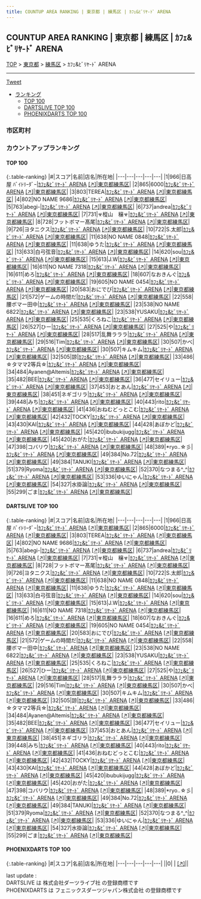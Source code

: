 ```yaml
---
title: COUNTUP AREA RANKING | 東京都 | 練馬区 | ｶﾌｪ&ﾋﾞﾘﾔ-ﾄﾞ ARENA
---
```

## COUNTUP AREA RANKING | 東京都 | 練馬区 | ｶﾌｪ&ﾋﾞﾘﾔ-ﾄﾞ ARENA

[TOP](/darts/rank/) > [東京都](/darts/rank/東京都/) > [練馬区](/darts/rank/東京都/練馬区/) > ｶﾌｪ&ﾋﾞﾘﾔ-ﾄﾞ ARENA

___

<a href="https://twitter.com/share?ref_src=twsrc%5Etfw" data-text="COUNTUP AREA RANKING | 東京都練馬区ｶﾌｪ&ﾋﾞﾘﾔ-ﾄﾞ ARENA" class="twitter-share-button" data-hashtags="DARTSLIVE,PHOENIXDARTS,darts,ダーツ" data-show-count="false">Tweet</a>

* [ランキング](#カウントアップランキング)
    * [TOP 100](#top-100)
    * [DARTSLIVE TOP 100](#dartslive-top-100)
    * [PHOENIXDARTS TOP 100](#phoenixdarts-top-100)

### 市区町村

<ul>

</ul>

### カウントアップランキング

#### TOP 100



{:.table-ranking}
|#|スコア|名前|店名|所在地|
|---|---|---|---|---|
|1|966|<span class="rank-name-dl">日高屋 ﾊﾞｲﾄﾘｰﾀﾞｰ</span>|<a href="/darts/rank/shops/3b20cbaf81a98a390d9b047a20a7ba1e.html">ｶﾌｪ&ﾋﾞﾘﾔ-ﾄﾞ ARENA</a> <a href="https://search.dartslive.com/jp/shop/3b20cbaf81a98a390d9b047a20a7ba1e">[↗]</a>|<a href="/darts/rank/東京都/練馬区">東京都練馬区</a>|
|2|865|<span class="rank-name-dl">6000</span>|<a href="/darts/rank/shops/3b20cbaf81a98a390d9b047a20a7ba1e.html">ｶﾌｪ&ﾋﾞﾘﾔ-ﾄﾞ ARENA</a> <a href="https://search.dartslive.com/jp/shop/3b20cbaf81a98a390d9b047a20a7ba1e">[↗]</a>|<a href="/darts/rank/東京都/練馬区">東京都練馬区</a>|
|3|803|<span class="rank-name-dl">TEREA</span>|<a href="/darts/rank/shops/3b20cbaf81a98a390d9b047a20a7ba1e.html">ｶﾌｪ&ﾋﾞﾘﾔ-ﾄﾞ ARENA</a> <a href="https://search.dartslive.com/jp/shop/3b20cbaf81a98a390d9b047a20a7ba1e">[↗]</a>|<a href="/darts/rank/東京都/練馬区">東京都練馬区</a>|
|4|802|<span class="rank-name-dl">NO NAME 9686</span>|<a href="/darts/rank/shops/3b20cbaf81a98a390d9b047a20a7ba1e.html">ｶﾌｪ&ﾋﾞﾘﾔ-ﾄﾞ ARENA</a> <a href="https://search.dartslive.com/jp/shop/3b20cbaf81a98a390d9b047a20a7ba1e">[↗]</a>|<a href="/darts/rank/東京都/練馬区">東京都練馬区</a>|
|5|763|<span class="rank-name-dl">abegi-</span>|<a href="/darts/rank/shops/3b20cbaf81a98a390d9b047a20a7ba1e.html">ｶﾌｪ&ﾋﾞﾘﾔ-ﾄﾞ ARENA</a> <a href="https://search.dartslive.com/jp/shop/3b20cbaf81a98a390d9b047a20a7ba1e">[↗]</a>|<a href="/darts/rank/東京都/練馬区">東京都練馬区</a>|
|6|737|<span class="rank-name-dl">andrea</span>|<a href="/darts/rank/shops/3b20cbaf81a98a390d9b047a20a7ba1e.html">ｶﾌｪ&ﾋﾞﾘﾔ-ﾄﾞ ARENA</a> <a href="https://search.dartslive.com/jp/shop/3b20cbaf81a98a390d9b047a20a7ba1e">[↗]</a>|<a href="/darts/rank/東京都/練馬区">東京都練馬区</a>|
|7|731|<span class="rank-name-dl">☣樅山　穣☣</span>|<a href="/darts/rank/shops/3b20cbaf81a98a390d9b047a20a7ba1e.html">ｶﾌｪ&ﾋﾞﾘﾔ-ﾄﾞ ARENA</a> <a href="https://search.dartslive.com/jp/shop/3b20cbaf81a98a390d9b047a20a7ba1e">[↗]</a>|<a href="/darts/rank/東京都/練馬区">東京都練馬区</a>|
|8|728|<span class="rank-name-dl">フットボマー髙尾</span>|<a href="/darts/rank/shops/3b20cbaf81a98a390d9b047a20a7ba1e.html">ｶﾌｪ&ﾋﾞﾘﾔ-ﾄﾞ ARENA</a> <a href="https://search.dartslive.com/jp/shop/3b20cbaf81a98a390d9b047a20a7ba1e">[↗]</a>|<a href="/darts/rank/東京都/練馬区">東京都練馬区</a>|
|9|726|<span class="rank-name-dl">ヨタニクス</span>|<a href="/darts/rank/shops/3b20cbaf81a98a390d9b047a20a7ba1e.html">ｶﾌｪ&ﾋﾞﾘﾔ-ﾄﾞ ARENA</a> <a href="https://search.dartslive.com/jp/shop/3b20cbaf81a98a390d9b047a20a7ba1e">[↗]</a>|<a href="/darts/rank/東京都/練馬区">東京都練馬区</a>|
|10|722|<span class="rank-name-dl">S.太郎</span>|<a href="/darts/rank/shops/3b20cbaf81a98a390d9b047a20a7ba1e.html">ｶﾌｪ&ﾋﾞﾘﾔ-ﾄﾞ ARENA</a> <a href="https://search.dartslive.com/jp/shop/3b20cbaf81a98a390d9b047a20a7ba1e">[↗]</a>|<a href="/darts/rank/東京都/練馬区">東京都練馬区</a>|
|11|638|<span class="rank-name-dl">NO NAME 0848</span>|<a href="/darts/rank/shops/3b20cbaf81a98a390d9b047a20a7ba1e.html">ｶﾌｪ&ﾋﾞﾘﾔ-ﾄﾞ ARENA</a> <a href="https://search.dartslive.com/jp/shop/3b20cbaf81a98a390d9b047a20a7ba1e">[↗]</a>|<a href="/darts/rank/東京都/練馬区">東京都練馬区</a>|
|11|638|<span class="rank-name-dl">ゆうた</span>|<a href="/darts/rank/shops/3b20cbaf81a98a390d9b047a20a7ba1e.html">ｶﾌｪ&ﾋﾞﾘﾔ-ﾄﾞ ARENA</a> <a href="https://search.dartslive.com/jp/shop/3b20cbaf81a98a390d9b047a20a7ba1e">[↗]</a>|<a href="/darts/rank/東京都/練馬区">東京都練馬区</a>|
|13|633|<span class="rank-name-dl">白弓弦音</span>|<a href="/darts/rank/shops/3b20cbaf81a98a390d9b047a20a7ba1e.html">ｶﾌｪ&ﾋﾞﾘﾔ-ﾄﾞ ARENA</a> <a href="https://search.dartslive.com/jp/shop/3b20cbaf81a98a390d9b047a20a7ba1e">[↗]</a>|<a href="/darts/rank/東京都/練馬区">東京都練馬区</a>|
|14|620|<span class="rank-name-dl">sou</span>|<a href="/darts/rank/shops/3b20cbaf81a98a390d9b047a20a7ba1e.html">ｶﾌｪ&ﾋﾞﾘﾔ-ﾄﾞ ARENA</a> <a href="https://search.dartslive.com/jp/shop/3b20cbaf81a98a390d9b047a20a7ba1e">[↗]</a>|<a href="/darts/rank/東京都/練馬区">東京都練馬区</a>|
|15|613|<span class="rank-name-dl">J.W</span>|<a href="/darts/rank/shops/3b20cbaf81a98a390d9b047a20a7ba1e.html">ｶﾌｪ&ﾋﾞﾘﾔ-ﾄﾞ ARENA</a> <a href="https://search.dartslive.com/jp/shop/3b20cbaf81a98a390d9b047a20a7ba1e">[↗]</a>|<a href="/darts/rank/東京都/練馬区">東京都練馬区</a>|
|16|611|<span class="rank-name-dl">NO NAME 7318</span>|<a href="/darts/rank/shops/3b20cbaf81a98a390d9b047a20a7ba1e.html">ｶﾌｪ&ﾋﾞﾘﾔ-ﾄﾞ ARENA</a> <a href="https://search.dartslive.com/jp/shop/3b20cbaf81a98a390d9b047a20a7ba1e">[↗]</a>|<a href="/darts/rank/東京都/練馬区">東京都練馬区</a>|
|16|611|<span class="rank-name-dl">めろ</span>|<a href="/darts/rank/shops/3b20cbaf81a98a390d9b047a20a7ba1e.html">ｶﾌｪ&ﾋﾞﾘﾔ-ﾄﾞ ARENA</a> <a href="https://search.dartslive.com/jp/shop/3b20cbaf81a98a390d9b047a20a7ba1e">[↗]</a>|<a href="/darts/rank/東京都/練馬区">東京都練馬区</a>|
|18|607|<span class="rank-name-dl">なおきんぐ</span>|<a href="/darts/rank/shops/3b20cbaf81a98a390d9b047a20a7ba1e.html">ｶﾌｪ&ﾋﾞﾘﾔ-ﾄﾞ ARENA</a> <a href="https://search.dartslive.com/jp/shop/3b20cbaf81a98a390d9b047a20a7ba1e">[↗]</a>|<a href="/darts/rank/東京都/練馬区">東京都練馬区</a>|
|19|605|<span class="rank-name-dl">NO NAME 0454</span>|<a href="/darts/rank/shops/3b20cbaf81a98a390d9b047a20a7ba1e.html">ｶﾌｪ&ﾋﾞﾘﾔ-ﾄﾞ ARENA</a> <a href="https://search.dartslive.com/jp/shop/3b20cbaf81a98a390d9b047a20a7ba1e">[↗]</a>|<a href="/darts/rank/東京都/練馬区">東京都練馬区</a>|
|20|583|<span class="rank-name-dl">おにでび</span>|<a href="/darts/rank/shops/3b20cbaf81a98a390d9b047a20a7ba1e.html">ｶﾌｪ&ﾋﾞﾘﾔ-ﾄﾞ ARENA</a> <a href="https://search.dartslive.com/jp/shop/3b20cbaf81a98a390d9b047a20a7ba1e">[↗]</a>|<a href="/darts/rank/東京都/練馬区">東京都練馬区</a>|
|21|572|<span class="rank-name-dl">ゲームの時間だ</span>|<a href="/darts/rank/shops/3b20cbaf81a98a390d9b047a20a7ba1e.html">ｶﾌｪ&ﾋﾞﾘﾔ-ﾄﾞ ARENA</a> <a href="https://search.dartslive.com/jp/shop/3b20cbaf81a98a390d9b047a20a7ba1e">[↗]</a>|<a href="/darts/rank/東京都/練馬区">東京都練馬区</a>|
|22|558|<span class="rank-name-dl">腰ボマー田中</span>|<a href="/darts/rank/shops/3b20cbaf81a98a390d9b047a20a7ba1e.html">ｶﾌｪ&ﾋﾞﾘﾔ-ﾄﾞ ARENA</a> <a href="https://search.dartslive.com/jp/shop/3b20cbaf81a98a390d9b047a20a7ba1e">[↗]</a>|<a href="/darts/rank/東京都/練馬区">東京都練馬区</a>|
|23|538|<span class="rank-name-dl">NO NAME 6822</span>|<a href="/darts/rank/shops/3b20cbaf81a98a390d9b047a20a7ba1e.html">ｶﾌｪ&ﾋﾞﾘﾔ-ﾄﾞ ARENA</a> <a href="https://search.dartslive.com/jp/shop/3b20cbaf81a98a390d9b047a20a7ba1e">[↗]</a>|<a href="/darts/rank/東京都/練馬区">東京都練馬区</a>|
|23|538|<span class="rank-name-dl">YUSAKU</span>|<a href="/darts/rank/shops/3b20cbaf81a98a390d9b047a20a7ba1e.html">ｶﾌｪ&ﾋﾞﾘﾔ-ﾄﾞ ARENA</a> <a href="https://search.dartslive.com/jp/shop/3b20cbaf81a98a390d9b047a20a7ba1e">[↗]</a>|<a href="/darts/rank/東京都/練馬区">東京都練馬区</a>|
|25|535|<span class="rank-name-dl">くろねこ</span>|<a href="/darts/rank/shops/3b20cbaf81a98a390d9b047a20a7ba1e.html">ｶﾌｪ&ﾋﾞﾘﾔ-ﾄﾞ ARENA</a> <a href="https://search.dartslive.com/jp/shop/3b20cbaf81a98a390d9b047a20a7ba1e">[↗]</a>|<a href="/darts/rank/東京都/練馬区">東京都練馬区</a>|
|26|527|<span class="rank-name-dl">ひー</span>|<a href="/darts/rank/shops/3b20cbaf81a98a390d9b047a20a7ba1e.html">ｶﾌｪ&ﾋﾞﾘﾔ-ﾄﾞ ARENA</a> <a href="https://search.dartslive.com/jp/shop/3b20cbaf81a98a390d9b047a20a7ba1e">[↗]</a>|<a href="/darts/rank/東京都/練馬区">東京都練馬区</a>|
|27|525|<span class="rank-name-dl">や</span>|<a href="/darts/rank/shops/3b20cbaf81a98a390d9b047a20a7ba1e.html">ｶﾌｪ&ﾋﾞﾘﾔ-ﾄﾞ ARENA</a> <a href="https://search.dartslive.com/jp/shop/3b20cbaf81a98a390d9b047a20a7ba1e">[↗]</a>|<a href="/darts/rank/東京都/練馬区">東京都練馬区</a>|
|28|517|<span class="rank-name-dl">乱舞ラララ</span>|<a href="/darts/rank/shops/3b20cbaf81a98a390d9b047a20a7ba1e.html">ｶﾌｪ&ﾋﾞﾘﾔ-ﾄﾞ ARENA</a> <a href="https://search.dartslive.com/jp/shop/3b20cbaf81a98a390d9b047a20a7ba1e">[↗]</a>|<a href="/darts/rank/東京都/練馬区">東京都練馬区</a>|
|29|516|<span class="rank-name-dl">Tim</span>|<a href="/darts/rank/shops/3b20cbaf81a98a390d9b047a20a7ba1e.html">ｶﾌｪ&ﾋﾞﾘﾔ-ﾄﾞ ARENA</a> <a href="https://search.dartslive.com/jp/shop/3b20cbaf81a98a390d9b047a20a7ba1e">[↗]</a>|<a href="/darts/rank/東京都/練馬区">東京都練馬区</a>|
|30|507|<span class="rank-name-dl">かべ</span>|<a href="/darts/rank/shops/3b20cbaf81a98a390d9b047a20a7ba1e.html">ｶﾌｪ&ﾋﾞﾘﾔ-ﾄﾞ ARENA</a> <a href="https://search.dartslive.com/jp/shop/3b20cbaf81a98a390d9b047a20a7ba1e">[↗]</a>|<a href="/darts/rank/東京都/練馬区">東京都練馬区</a>|
|30|507|<span class="rank-name-dl">キムキム</span>|<a href="/darts/rank/shops/3b20cbaf81a98a390d9b047a20a7ba1e.html">ｶﾌｪ&ﾋﾞﾘﾔ-ﾄﾞ ARENA</a> <a href="https://search.dartslive.com/jp/shop/3b20cbaf81a98a390d9b047a20a7ba1e">[↗]</a>|<a href="/darts/rank/東京都/練馬区">東京都練馬区</a>|
|32|505|<span class="rank-name-dl">諒</span>|<a href="/darts/rank/shops/3b20cbaf81a98a390d9b047a20a7ba1e.html">ｶﾌｪ&ﾋﾞﾘﾔ-ﾄﾞ ARENA</a> <a href="https://search.dartslive.com/jp/shop/3b20cbaf81a98a390d9b047a20a7ba1e">[↗]</a>|<a href="/darts/rank/東京都/練馬区">東京都練馬区</a>|
|33|486|<span class="rank-name-dl">☆タママ2等兵☆</span>|<a href="/darts/rank/shops/3b20cbaf81a98a390d9b047a20a7ba1e.html">ｶﾌｪ&ﾋﾞﾘﾔ-ﾄﾞ ARENA</a> <a href="https://search.dartslive.com/jp/shop/3b20cbaf81a98a390d9b047a20a7ba1e">[↗]</a>|<a href="/darts/rank/東京都/練馬区">東京都練馬区</a>|
|34|484|<span class="rank-name-dl">Ayanen@Altemis</span>|<a href="/darts/rank/shops/3b20cbaf81a98a390d9b047a20a7ba1e.html">ｶﾌｪ&ﾋﾞﾘﾔ-ﾄﾞ ARENA</a> <a href="https://search.dartslive.com/jp/shop/3b20cbaf81a98a390d9b047a20a7ba1e">[↗]</a>|<a href="/darts/rank/東京都/練馬区">東京都練馬区</a>|
|35|482|<span class="rank-name-dl">BEE</span>|<a href="/darts/rank/shops/3b20cbaf81a98a390d9b047a20a7ba1e.html">ｶﾌｪ&ﾋﾞﾘﾔ-ﾄﾞ ARENA</a> <a href="https://search.dartslive.com/jp/shop/3b20cbaf81a98a390d9b047a20a7ba1e">[↗]</a>|<a href="/darts/rank/東京都/練馬区">東京都練馬区</a>|
|36|477|<span class="rank-name-dl">セイリュー</span>|<a href="/darts/rank/shops/3b20cbaf81a98a390d9b047a20a7ba1e.html">ｶﾌｪ&ﾋﾞﾘﾔ-ﾄﾞ ARENA</a> <a href="https://search.dartslive.com/jp/shop/3b20cbaf81a98a390d9b047a20a7ba1e">[↗]</a>|<a href="/darts/rank/東京都/練馬区">東京都練馬区</a>|
|37|453|<span class="rank-name-dl">おとあん</span>|<a href="/darts/rank/shops/3b20cbaf81a98a390d9b047a20a7ba1e.html">ｶﾌｪ&ﾋﾞﾘﾔ-ﾄﾞ ARENA</a> <a href="https://search.dartslive.com/jp/shop/3b20cbaf81a98a390d9b047a20a7ba1e">[↗]</a>|<a href="/darts/rank/東京都/練馬区">東京都練馬区</a>|
|38|451|<span class="rank-name-dl">ネギゴリラ</span>|<a href="/darts/rank/shops/3b20cbaf81a98a390d9b047a20a7ba1e.html">ｶﾌｪ&ﾋﾞﾘﾔ-ﾄﾞ ARENA</a> <a href="https://search.dartslive.com/jp/shop/3b20cbaf81a98a390d9b047a20a7ba1e">[↗]</a>|<a href="/darts/rank/東京都/練馬区">東京都練馬区</a>|
|39|448|<span class="rank-name-dl">みち</span>|<a href="/darts/rank/shops/3b20cbaf81a98a390d9b047a20a7ba1e.html">ｶﾌｪ&ﾋﾞﾘﾔ-ﾄﾞ ARENA</a> <a href="https://search.dartslive.com/jp/shop/3b20cbaf81a98a390d9b047a20a7ba1e">[↗]</a>|<a href="/darts/rank/東京都/練馬区">東京都練馬区</a>|
|40|443|<span class="rank-name-dl">rito</span>|<a href="/darts/rank/shops/3b20cbaf81a98a390d9b047a20a7ba1e.html">ｶﾌｪ&ﾋﾞﾘﾔ-ﾄﾞ ARENA</a> <a href="https://search.dartslive.com/jp/shop/3b20cbaf81a98a390d9b047a20a7ba1e">[↗]</a>|<a href="/darts/rank/東京都/練馬区">東京都練馬区</a>|
|41|436|<span class="rank-name-dl">おねむどっとこむ</span>|<a href="/darts/rank/shops/3b20cbaf81a98a390d9b047a20a7ba1e.html">ｶﾌｪ&ﾋﾞﾘﾔ-ﾄﾞ ARENA</a> <a href="https://search.dartslive.com/jp/shop/3b20cbaf81a98a390d9b047a20a7ba1e">[↗]</a>|<a href="/darts/rank/東京都/練馬区">東京都練馬区</a>|
|42|432|<span class="rank-name-dl">TOCKY</span>|<a href="/darts/rank/shops/3b20cbaf81a98a390d9b047a20a7ba1e.html">ｶﾌｪ&ﾋﾞﾘﾔ-ﾄﾞ ARENA</a> <a href="https://search.dartslive.com/jp/shop/3b20cbaf81a98a390d9b047a20a7ba1e">[↗]</a>|<a href="/darts/rank/東京都/練馬区">東京都練馬区</a>|
|43|430|<span class="rank-name-dl">KAI</span>|<a href="/darts/rank/shops/3b20cbaf81a98a390d9b047a20a7ba1e.html">ｶﾌｪ&ﾋﾞﾘﾔ-ﾄﾞ ARENA</a> <a href="https://search.dartslive.com/jp/shop/3b20cbaf81a98a390d9b047a20a7ba1e">[↗]</a>|<a href="/darts/rank/東京都/練馬区">東京都練馬区</a>|
|44|428|<span class="rank-name-dl">あぼかど</span>|<a href="/darts/rank/shops/3b20cbaf81a98a390d9b047a20a7ba1e.html">ｶﾌｪ&ﾋﾞﾘﾔ-ﾄﾞ ARENA</a> <a href="https://search.dartslive.com/jp/shop/3b20cbaf81a98a390d9b047a20a7ba1e">[↗]</a>|<a href="/darts/rank/東京都/練馬区">東京都練馬区</a>|
|45|420|<span class="rank-name-dl">ibubukijugg</span>|<a href="/darts/rank/shops/3b20cbaf81a98a390d9b047a20a7ba1e.html">ｶﾌｪ&ﾋﾞﾘﾔ-ﾄﾞ ARENA</a> <a href="https://search.dartslive.com/jp/shop/3b20cbaf81a98a390d9b047a20a7ba1e">[↗]</a>|<a href="/darts/rank/東京都/練馬区">東京都練馬区</a>|
|45|420|<span class="rank-name-dl">おがた</span>|<a href="/darts/rank/shops/3b20cbaf81a98a390d9b047a20a7ba1e.html">ｶﾌｪ&ﾋﾞﾘﾔ-ﾄﾞ ARENA</a> <a href="https://search.dartslive.com/jp/shop/3b20cbaf81a98a390d9b047a20a7ba1e">[↗]</a>|<a href="/darts/rank/東京都/練馬区">東京都練馬区</a>|
|47|398|<span class="rank-name-dl">コバリウ</span>|<a href="/darts/rank/shops/3b20cbaf81a98a390d9b047a20a7ba1e.html">ｶﾌｪ&ﾋﾞﾘﾔ-ﾄﾞ ARENA</a> <a href="https://search.dartslive.com/jp/shop/3b20cbaf81a98a390d9b047a20a7ba1e">[↗]</a>|<a href="/darts/rank/東京都/練馬区">東京都練馬区</a>|
|48|389|<span class="rank-name-dl">*ryo..☆彡</span>|<a href="/darts/rank/shops/3b20cbaf81a98a390d9b047a20a7ba1e.html">ｶﾌｪ&ﾋﾞﾘﾔ-ﾄﾞ ARENA</a> <a href="https://search.dartslive.com/jp/shop/3b20cbaf81a98a390d9b047a20a7ba1e">[↗]</a>|<a href="/darts/rank/東京都/練馬区">東京都練馬区</a>|
|49|384|<span class="rank-name-dl">No.72</span>|<a href="/darts/rank/shops/3b20cbaf81a98a390d9b047a20a7ba1e.html">ｶﾌｪ&ﾋﾞﾘﾔ-ﾄﾞ ARENA</a> <a href="https://search.dartslive.com/jp/shop/3b20cbaf81a98a390d9b047a20a7ba1e">[↗]</a>|<a href="/darts/rank/東京都/練馬区">東京都練馬区</a>|
|49|384|<span class="rank-name-dl">TANUKI</span>|<a href="/darts/rank/shops/3b20cbaf81a98a390d9b047a20a7ba1e.html">ｶﾌｪ&ﾋﾞﾘﾔ-ﾄﾞ ARENA</a> <a href="https://search.dartslive.com/jp/shop/3b20cbaf81a98a390d9b047a20a7ba1e">[↗]</a>|<a href="/darts/rank/東京都/練馬区">東京都練馬区</a>|
|51|379|<span class="rank-name-dl">Ryoma</span>|<a href="/darts/rank/shops/3b20cbaf81a98a390d9b047a20a7ba1e.html">ｶﾌｪ&ﾋﾞﾘﾔ-ﾄﾞ ARENA</a> <a href="https://search.dartslive.com/jp/shop/3b20cbaf81a98a390d9b047a20a7ba1e">[↗]</a>|<a href="/darts/rank/東京都/練馬区">東京都練馬区</a>|
|52|370|<span class="rank-name-dl">なつまる^_^</span>|<a href="/darts/rank/shops/3b20cbaf81a98a390d9b047a20a7ba1e.html">ｶﾌｪ&ﾋﾞﾘﾔ-ﾄﾞ ARENA</a> <a href="https://search.dartslive.com/jp/shop/3b20cbaf81a98a390d9b047a20a7ba1e">[↗]</a>|<a href="/darts/rank/東京都/練馬区">東京都練馬区</a>|
|53|336|<span class="rank-name-dl">ゆいにゃん</span>|<a href="/darts/rank/shops/3b20cbaf81a98a390d9b047a20a7ba1e.html">ｶﾌｪ&ﾋﾞﾘﾔ-ﾄﾞ ARENA</a> <a href="https://search.dartslive.com/jp/shop/3b20cbaf81a98a390d9b047a20a7ba1e">[↗]</a>|<a href="/darts/rank/東京都/練馬区">東京都練馬区</a>|
|54|327|<span class="rank-name-dl">水掛論</span>|<a href="/darts/rank/shops/3b20cbaf81a98a390d9b047a20a7ba1e.html">ｶﾌｪ&ﾋﾞﾘﾔ-ﾄﾞ ARENA</a> <a href="https://search.dartslive.com/jp/shop/3b20cbaf81a98a390d9b047a20a7ba1e">[↗]</a>|<a href="/darts/rank/東京都/練馬区">東京都練馬区</a>|
|55|299|<span class="rank-name-dl">ごま</span>|<a href="/darts/rank/shops/3b20cbaf81a98a390d9b047a20a7ba1e.html">ｶﾌｪ&ﾋﾞﾘﾔ-ﾄﾞ ARENA</a> <a href="https://search.dartslive.com/jp/shop/3b20cbaf81a98a390d9b047a20a7ba1e">[↗]</a>|<a href="/darts/rank/東京都/練馬区">東京都練馬区</a>|


#### DARTSLIVE TOP 100



{:.table-ranking}
|#|スコア|名前|店名|所在地|
|---|---|---|---|---|
|1|966|<span class="rank-name-dl">日高屋 ﾊﾞｲﾄﾘｰﾀﾞｰ</span>|<a href="/darts/rank/shops/3b20cbaf81a98a390d9b047a20a7ba1e.html">ｶﾌｪ&ﾋﾞﾘﾔ-ﾄﾞ ARENA</a> <a href="https://search.dartslive.com/jp/shop/3b20cbaf81a98a390d9b047a20a7ba1e">[↗]</a>|<a href="/darts/rank/東京都/練馬区">東京都練馬区</a>|
|2|865|<span class="rank-name-dl">6000</span>|<a href="/darts/rank/shops/3b20cbaf81a98a390d9b047a20a7ba1e.html">ｶﾌｪ&ﾋﾞﾘﾔ-ﾄﾞ ARENA</a> <a href="https://search.dartslive.com/jp/shop/3b20cbaf81a98a390d9b047a20a7ba1e">[↗]</a>|<a href="/darts/rank/東京都/練馬区">東京都練馬区</a>|
|3|803|<span class="rank-name-dl">TEREA</span>|<a href="/darts/rank/shops/3b20cbaf81a98a390d9b047a20a7ba1e.html">ｶﾌｪ&ﾋﾞﾘﾔ-ﾄﾞ ARENA</a> <a href="https://search.dartslive.com/jp/shop/3b20cbaf81a98a390d9b047a20a7ba1e">[↗]</a>|<a href="/darts/rank/東京都/練馬区">東京都練馬区</a>|
|4|802|<span class="rank-name-dl">NO NAME 9686</span>|<a href="/darts/rank/shops/3b20cbaf81a98a390d9b047a20a7ba1e.html">ｶﾌｪ&ﾋﾞﾘﾔ-ﾄﾞ ARENA</a> <a href="https://search.dartslive.com/jp/shop/3b20cbaf81a98a390d9b047a20a7ba1e">[↗]</a>|<a href="/darts/rank/東京都/練馬区">東京都練馬区</a>|
|5|763|<span class="rank-name-dl">abegi-</span>|<a href="/darts/rank/shops/3b20cbaf81a98a390d9b047a20a7ba1e.html">ｶﾌｪ&ﾋﾞﾘﾔ-ﾄﾞ ARENA</a> <a href="https://search.dartslive.com/jp/shop/3b20cbaf81a98a390d9b047a20a7ba1e">[↗]</a>|<a href="/darts/rank/東京都/練馬区">東京都練馬区</a>|
|6|737|<span class="rank-name-dl">andrea</span>|<a href="/darts/rank/shops/3b20cbaf81a98a390d9b047a20a7ba1e.html">ｶﾌｪ&ﾋﾞﾘﾔ-ﾄﾞ ARENA</a> <a href="https://search.dartslive.com/jp/shop/3b20cbaf81a98a390d9b047a20a7ba1e">[↗]</a>|<a href="/darts/rank/東京都/練馬区">東京都練馬区</a>|
|7|731|<span class="rank-name-dl">☣樅山　穣☣</span>|<a href="/darts/rank/shops/3b20cbaf81a98a390d9b047a20a7ba1e.html">ｶﾌｪ&ﾋﾞﾘﾔ-ﾄﾞ ARENA</a> <a href="https://search.dartslive.com/jp/shop/3b20cbaf81a98a390d9b047a20a7ba1e">[↗]</a>|<a href="/darts/rank/東京都/練馬区">東京都練馬区</a>|
|8|728|<span class="rank-name-dl">フットボマー髙尾</span>|<a href="/darts/rank/shops/3b20cbaf81a98a390d9b047a20a7ba1e.html">ｶﾌｪ&ﾋﾞﾘﾔ-ﾄﾞ ARENA</a> <a href="https://search.dartslive.com/jp/shop/3b20cbaf81a98a390d9b047a20a7ba1e">[↗]</a>|<a href="/darts/rank/東京都/練馬区">東京都練馬区</a>|
|9|726|<span class="rank-name-dl">ヨタニクス</span>|<a href="/darts/rank/shops/3b20cbaf81a98a390d9b047a20a7ba1e.html">ｶﾌｪ&ﾋﾞﾘﾔ-ﾄﾞ ARENA</a> <a href="https://search.dartslive.com/jp/shop/3b20cbaf81a98a390d9b047a20a7ba1e">[↗]</a>|<a href="/darts/rank/東京都/練馬区">東京都練馬区</a>|
|10|722|<span class="rank-name-dl">S.太郎</span>|<a href="/darts/rank/shops/3b20cbaf81a98a390d9b047a20a7ba1e.html">ｶﾌｪ&ﾋﾞﾘﾔ-ﾄﾞ ARENA</a> <a href="https://search.dartslive.com/jp/shop/3b20cbaf81a98a390d9b047a20a7ba1e">[↗]</a>|<a href="/darts/rank/東京都/練馬区">東京都練馬区</a>|
|11|638|<span class="rank-name-dl">NO NAME 0848</span>|<a href="/darts/rank/shops/3b20cbaf81a98a390d9b047a20a7ba1e.html">ｶﾌｪ&ﾋﾞﾘﾔ-ﾄﾞ ARENA</a> <a href="https://search.dartslive.com/jp/shop/3b20cbaf81a98a390d9b047a20a7ba1e">[↗]</a>|<a href="/darts/rank/東京都/練馬区">東京都練馬区</a>|
|11|638|<span class="rank-name-dl">ゆうた</span>|<a href="/darts/rank/shops/3b20cbaf81a98a390d9b047a20a7ba1e.html">ｶﾌｪ&ﾋﾞﾘﾔ-ﾄﾞ ARENA</a> <a href="https://search.dartslive.com/jp/shop/3b20cbaf81a98a390d9b047a20a7ba1e">[↗]</a>|<a href="/darts/rank/東京都/練馬区">東京都練馬区</a>|
|13|633|<span class="rank-name-dl">白弓弦音</span>|<a href="/darts/rank/shops/3b20cbaf81a98a390d9b047a20a7ba1e.html">ｶﾌｪ&ﾋﾞﾘﾔ-ﾄﾞ ARENA</a> <a href="https://search.dartslive.com/jp/shop/3b20cbaf81a98a390d9b047a20a7ba1e">[↗]</a>|<a href="/darts/rank/東京都/練馬区">東京都練馬区</a>|
|14|620|<span class="rank-name-dl">sou</span>|<a href="/darts/rank/shops/3b20cbaf81a98a390d9b047a20a7ba1e.html">ｶﾌｪ&ﾋﾞﾘﾔ-ﾄﾞ ARENA</a> <a href="https://search.dartslive.com/jp/shop/3b20cbaf81a98a390d9b047a20a7ba1e">[↗]</a>|<a href="/darts/rank/東京都/練馬区">東京都練馬区</a>|
|15|613|<span class="rank-name-dl">J.W</span>|<a href="/darts/rank/shops/3b20cbaf81a98a390d9b047a20a7ba1e.html">ｶﾌｪ&ﾋﾞﾘﾔ-ﾄﾞ ARENA</a> <a href="https://search.dartslive.com/jp/shop/3b20cbaf81a98a390d9b047a20a7ba1e">[↗]</a>|<a href="/darts/rank/東京都/練馬区">東京都練馬区</a>|
|16|611|<span class="rank-name-dl">NO NAME 7318</span>|<a href="/darts/rank/shops/3b20cbaf81a98a390d9b047a20a7ba1e.html">ｶﾌｪ&ﾋﾞﾘﾔ-ﾄﾞ ARENA</a> <a href="https://search.dartslive.com/jp/shop/3b20cbaf81a98a390d9b047a20a7ba1e">[↗]</a>|<a href="/darts/rank/東京都/練馬区">東京都練馬区</a>|
|16|611|<span class="rank-name-dl">めろ</span>|<a href="/darts/rank/shops/3b20cbaf81a98a390d9b047a20a7ba1e.html">ｶﾌｪ&ﾋﾞﾘﾔ-ﾄﾞ ARENA</a> <a href="https://search.dartslive.com/jp/shop/3b20cbaf81a98a390d9b047a20a7ba1e">[↗]</a>|<a href="/darts/rank/東京都/練馬区">東京都練馬区</a>|
|18|607|<span class="rank-name-dl">なおきんぐ</span>|<a href="/darts/rank/shops/3b20cbaf81a98a390d9b047a20a7ba1e.html">ｶﾌｪ&ﾋﾞﾘﾔ-ﾄﾞ ARENA</a> <a href="https://search.dartslive.com/jp/shop/3b20cbaf81a98a390d9b047a20a7ba1e">[↗]</a>|<a href="/darts/rank/東京都/練馬区">東京都練馬区</a>|
|19|605|<span class="rank-name-dl">NO NAME 0454</span>|<a href="/darts/rank/shops/3b20cbaf81a98a390d9b047a20a7ba1e.html">ｶﾌｪ&ﾋﾞﾘﾔ-ﾄﾞ ARENA</a> <a href="https://search.dartslive.com/jp/shop/3b20cbaf81a98a390d9b047a20a7ba1e">[↗]</a>|<a href="/darts/rank/東京都/練馬区">東京都練馬区</a>|
|20|583|<span class="rank-name-dl">おにでび</span>|<a href="/darts/rank/shops/3b20cbaf81a98a390d9b047a20a7ba1e.html">ｶﾌｪ&ﾋﾞﾘﾔ-ﾄﾞ ARENA</a> <a href="https://search.dartslive.com/jp/shop/3b20cbaf81a98a390d9b047a20a7ba1e">[↗]</a>|<a href="/darts/rank/東京都/練馬区">東京都練馬区</a>|
|21|572|<span class="rank-name-dl">ゲームの時間だ</span>|<a href="/darts/rank/shops/3b20cbaf81a98a390d9b047a20a7ba1e.html">ｶﾌｪ&ﾋﾞﾘﾔ-ﾄﾞ ARENA</a> <a href="https://search.dartslive.com/jp/shop/3b20cbaf81a98a390d9b047a20a7ba1e">[↗]</a>|<a href="/darts/rank/東京都/練馬区">東京都練馬区</a>|
|22|558|<span class="rank-name-dl">腰ボマー田中</span>|<a href="/darts/rank/shops/3b20cbaf81a98a390d9b047a20a7ba1e.html">ｶﾌｪ&ﾋﾞﾘﾔ-ﾄﾞ ARENA</a> <a href="https://search.dartslive.com/jp/shop/3b20cbaf81a98a390d9b047a20a7ba1e">[↗]</a>|<a href="/darts/rank/東京都/練馬区">東京都練馬区</a>|
|23|538|<span class="rank-name-dl">NO NAME 6822</span>|<a href="/darts/rank/shops/3b20cbaf81a98a390d9b047a20a7ba1e.html">ｶﾌｪ&ﾋﾞﾘﾔ-ﾄﾞ ARENA</a> <a href="https://search.dartslive.com/jp/shop/3b20cbaf81a98a390d9b047a20a7ba1e">[↗]</a>|<a href="/darts/rank/東京都/練馬区">東京都練馬区</a>|
|23|538|<span class="rank-name-dl">YUSAKU</span>|<a href="/darts/rank/shops/3b20cbaf81a98a390d9b047a20a7ba1e.html">ｶﾌｪ&ﾋﾞﾘﾔ-ﾄﾞ ARENA</a> <a href="https://search.dartslive.com/jp/shop/3b20cbaf81a98a390d9b047a20a7ba1e">[↗]</a>|<a href="/darts/rank/東京都/練馬区">東京都練馬区</a>|
|25|535|<span class="rank-name-dl">くろねこ</span>|<a href="/darts/rank/shops/3b20cbaf81a98a390d9b047a20a7ba1e.html">ｶﾌｪ&ﾋﾞﾘﾔ-ﾄﾞ ARENA</a> <a href="https://search.dartslive.com/jp/shop/3b20cbaf81a98a390d9b047a20a7ba1e">[↗]</a>|<a href="/darts/rank/東京都/練馬区">東京都練馬区</a>|
|26|527|<span class="rank-name-dl">ひー</span>|<a href="/darts/rank/shops/3b20cbaf81a98a390d9b047a20a7ba1e.html">ｶﾌｪ&ﾋﾞﾘﾔ-ﾄﾞ ARENA</a> <a href="https://search.dartslive.com/jp/shop/3b20cbaf81a98a390d9b047a20a7ba1e">[↗]</a>|<a href="/darts/rank/東京都/練馬区">東京都練馬区</a>|
|27|525|<span class="rank-name-dl">や</span>|<a href="/darts/rank/shops/3b20cbaf81a98a390d9b047a20a7ba1e.html">ｶﾌｪ&ﾋﾞﾘﾔ-ﾄﾞ ARENA</a> <a href="https://search.dartslive.com/jp/shop/3b20cbaf81a98a390d9b047a20a7ba1e">[↗]</a>|<a href="/darts/rank/東京都/練馬区">東京都練馬区</a>|
|28|517|<span class="rank-name-dl">乱舞ラララ</span>|<a href="/darts/rank/shops/3b20cbaf81a98a390d9b047a20a7ba1e.html">ｶﾌｪ&ﾋﾞﾘﾔ-ﾄﾞ ARENA</a> <a href="https://search.dartslive.com/jp/shop/3b20cbaf81a98a390d9b047a20a7ba1e">[↗]</a>|<a href="/darts/rank/東京都/練馬区">東京都練馬区</a>|
|29|516|<span class="rank-name-dl">Tim</span>|<a href="/darts/rank/shops/3b20cbaf81a98a390d9b047a20a7ba1e.html">ｶﾌｪ&ﾋﾞﾘﾔ-ﾄﾞ ARENA</a> <a href="https://search.dartslive.com/jp/shop/3b20cbaf81a98a390d9b047a20a7ba1e">[↗]</a>|<a href="/darts/rank/東京都/練馬区">東京都練馬区</a>|
|30|507|<span class="rank-name-dl">かべ</span>|<a href="/darts/rank/shops/3b20cbaf81a98a390d9b047a20a7ba1e.html">ｶﾌｪ&ﾋﾞﾘﾔ-ﾄﾞ ARENA</a> <a href="https://search.dartslive.com/jp/shop/3b20cbaf81a98a390d9b047a20a7ba1e">[↗]</a>|<a href="/darts/rank/東京都/練馬区">東京都練馬区</a>|
|30|507|<span class="rank-name-dl">キムキム</span>|<a href="/darts/rank/shops/3b20cbaf81a98a390d9b047a20a7ba1e.html">ｶﾌｪ&ﾋﾞﾘﾔ-ﾄﾞ ARENA</a> <a href="https://search.dartslive.com/jp/shop/3b20cbaf81a98a390d9b047a20a7ba1e">[↗]</a>|<a href="/darts/rank/東京都/練馬区">東京都練馬区</a>|
|32|505|<span class="rank-name-dl">諒</span>|<a href="/darts/rank/shops/3b20cbaf81a98a390d9b047a20a7ba1e.html">ｶﾌｪ&ﾋﾞﾘﾔ-ﾄﾞ ARENA</a> <a href="https://search.dartslive.com/jp/shop/3b20cbaf81a98a390d9b047a20a7ba1e">[↗]</a>|<a href="/darts/rank/東京都/練馬区">東京都練馬区</a>|
|33|486|<span class="rank-name-dl">☆タママ2等兵☆</span>|<a href="/darts/rank/shops/3b20cbaf81a98a390d9b047a20a7ba1e.html">ｶﾌｪ&ﾋﾞﾘﾔ-ﾄﾞ ARENA</a> <a href="https://search.dartslive.com/jp/shop/3b20cbaf81a98a390d9b047a20a7ba1e">[↗]</a>|<a href="/darts/rank/東京都/練馬区">東京都練馬区</a>|
|34|484|<span class="rank-name-dl">Ayanen@Altemis</span>|<a href="/darts/rank/shops/3b20cbaf81a98a390d9b047a20a7ba1e.html">ｶﾌｪ&ﾋﾞﾘﾔ-ﾄﾞ ARENA</a> <a href="https://search.dartslive.com/jp/shop/3b20cbaf81a98a390d9b047a20a7ba1e">[↗]</a>|<a href="/darts/rank/東京都/練馬区">東京都練馬区</a>|
|35|482|<span class="rank-name-dl">BEE</span>|<a href="/darts/rank/shops/3b20cbaf81a98a390d9b047a20a7ba1e.html">ｶﾌｪ&ﾋﾞﾘﾔ-ﾄﾞ ARENA</a> <a href="https://search.dartslive.com/jp/shop/3b20cbaf81a98a390d9b047a20a7ba1e">[↗]</a>|<a href="/darts/rank/東京都/練馬区">東京都練馬区</a>|
|36|477|<span class="rank-name-dl">セイリュー</span>|<a href="/darts/rank/shops/3b20cbaf81a98a390d9b047a20a7ba1e.html">ｶﾌｪ&ﾋﾞﾘﾔ-ﾄﾞ ARENA</a> <a href="https://search.dartslive.com/jp/shop/3b20cbaf81a98a390d9b047a20a7ba1e">[↗]</a>|<a href="/darts/rank/東京都/練馬区">東京都練馬区</a>|
|37|453|<span class="rank-name-dl">おとあん</span>|<a href="/darts/rank/shops/3b20cbaf81a98a390d9b047a20a7ba1e.html">ｶﾌｪ&ﾋﾞﾘﾔ-ﾄﾞ ARENA</a> <a href="https://search.dartslive.com/jp/shop/3b20cbaf81a98a390d9b047a20a7ba1e">[↗]</a>|<a href="/darts/rank/東京都/練馬区">東京都練馬区</a>|
|38|451|<span class="rank-name-dl">ネギゴリラ</span>|<a href="/darts/rank/shops/3b20cbaf81a98a390d9b047a20a7ba1e.html">ｶﾌｪ&ﾋﾞﾘﾔ-ﾄﾞ ARENA</a> <a href="https://search.dartslive.com/jp/shop/3b20cbaf81a98a390d9b047a20a7ba1e">[↗]</a>|<a href="/darts/rank/東京都/練馬区">東京都練馬区</a>|
|39|448|<span class="rank-name-dl">みち</span>|<a href="/darts/rank/shops/3b20cbaf81a98a390d9b047a20a7ba1e.html">ｶﾌｪ&ﾋﾞﾘﾔ-ﾄﾞ ARENA</a> <a href="https://search.dartslive.com/jp/shop/3b20cbaf81a98a390d9b047a20a7ba1e">[↗]</a>|<a href="/darts/rank/東京都/練馬区">東京都練馬区</a>|
|40|443|<span class="rank-name-dl">rito</span>|<a href="/darts/rank/shops/3b20cbaf81a98a390d9b047a20a7ba1e.html">ｶﾌｪ&ﾋﾞﾘﾔ-ﾄﾞ ARENA</a> <a href="https://search.dartslive.com/jp/shop/3b20cbaf81a98a390d9b047a20a7ba1e">[↗]</a>|<a href="/darts/rank/東京都/練馬区">東京都練馬区</a>|
|41|436|<span class="rank-name-dl">おねむどっとこむ</span>|<a href="/darts/rank/shops/3b20cbaf81a98a390d9b047a20a7ba1e.html">ｶﾌｪ&ﾋﾞﾘﾔ-ﾄﾞ ARENA</a> <a href="https://search.dartslive.com/jp/shop/3b20cbaf81a98a390d9b047a20a7ba1e">[↗]</a>|<a href="/darts/rank/東京都/練馬区">東京都練馬区</a>|
|42|432|<span class="rank-name-dl">TOCKY</span>|<a href="/darts/rank/shops/3b20cbaf81a98a390d9b047a20a7ba1e.html">ｶﾌｪ&ﾋﾞﾘﾔ-ﾄﾞ ARENA</a> <a href="https://search.dartslive.com/jp/shop/3b20cbaf81a98a390d9b047a20a7ba1e">[↗]</a>|<a href="/darts/rank/東京都/練馬区">東京都練馬区</a>|
|43|430|<span class="rank-name-dl">KAI</span>|<a href="/darts/rank/shops/3b20cbaf81a98a390d9b047a20a7ba1e.html">ｶﾌｪ&ﾋﾞﾘﾔ-ﾄﾞ ARENA</a> <a href="https://search.dartslive.com/jp/shop/3b20cbaf81a98a390d9b047a20a7ba1e">[↗]</a>|<a href="/darts/rank/東京都/練馬区">東京都練馬区</a>|
|44|428|<span class="rank-name-dl">あぼかど</span>|<a href="/darts/rank/shops/3b20cbaf81a98a390d9b047a20a7ba1e.html">ｶﾌｪ&ﾋﾞﾘﾔ-ﾄﾞ ARENA</a> <a href="https://search.dartslive.com/jp/shop/3b20cbaf81a98a390d9b047a20a7ba1e">[↗]</a>|<a href="/darts/rank/東京都/練馬区">東京都練馬区</a>|
|45|420|<span class="rank-name-dl">ibubukijugg</span>|<a href="/darts/rank/shops/3b20cbaf81a98a390d9b047a20a7ba1e.html">ｶﾌｪ&ﾋﾞﾘﾔ-ﾄﾞ ARENA</a> <a href="https://search.dartslive.com/jp/shop/3b20cbaf81a98a390d9b047a20a7ba1e">[↗]</a>|<a href="/darts/rank/東京都/練馬区">東京都練馬区</a>|
|45|420|<span class="rank-name-dl">おがた</span>|<a href="/darts/rank/shops/3b20cbaf81a98a390d9b047a20a7ba1e.html">ｶﾌｪ&ﾋﾞﾘﾔ-ﾄﾞ ARENA</a> <a href="https://search.dartslive.com/jp/shop/3b20cbaf81a98a390d9b047a20a7ba1e">[↗]</a>|<a href="/darts/rank/東京都/練馬区">東京都練馬区</a>|
|47|398|<span class="rank-name-dl">コバリウ</span>|<a href="/darts/rank/shops/3b20cbaf81a98a390d9b047a20a7ba1e.html">ｶﾌｪ&ﾋﾞﾘﾔ-ﾄﾞ ARENA</a> <a href="https://search.dartslive.com/jp/shop/3b20cbaf81a98a390d9b047a20a7ba1e">[↗]</a>|<a href="/darts/rank/東京都/練馬区">東京都練馬区</a>|
|48|389|<span class="rank-name-dl">*ryo..☆彡</span>|<a href="/darts/rank/shops/3b20cbaf81a98a390d9b047a20a7ba1e.html">ｶﾌｪ&ﾋﾞﾘﾔ-ﾄﾞ ARENA</a> <a href="https://search.dartslive.com/jp/shop/3b20cbaf81a98a390d9b047a20a7ba1e">[↗]</a>|<a href="/darts/rank/東京都/練馬区">東京都練馬区</a>|
|49|384|<span class="rank-name-dl">No.72</span>|<a href="/darts/rank/shops/3b20cbaf81a98a390d9b047a20a7ba1e.html">ｶﾌｪ&ﾋﾞﾘﾔ-ﾄﾞ ARENA</a> <a href="https://search.dartslive.com/jp/shop/3b20cbaf81a98a390d9b047a20a7ba1e">[↗]</a>|<a href="/darts/rank/東京都/練馬区">東京都練馬区</a>|
|49|384|<span class="rank-name-dl">TANUKI</span>|<a href="/darts/rank/shops/3b20cbaf81a98a390d9b047a20a7ba1e.html">ｶﾌｪ&ﾋﾞﾘﾔ-ﾄﾞ ARENA</a> <a href="https://search.dartslive.com/jp/shop/3b20cbaf81a98a390d9b047a20a7ba1e">[↗]</a>|<a href="/darts/rank/東京都/練馬区">東京都練馬区</a>|
|51|379|<span class="rank-name-dl">Ryoma</span>|<a href="/darts/rank/shops/3b20cbaf81a98a390d9b047a20a7ba1e.html">ｶﾌｪ&ﾋﾞﾘﾔ-ﾄﾞ ARENA</a> <a href="https://search.dartslive.com/jp/shop/3b20cbaf81a98a390d9b047a20a7ba1e">[↗]</a>|<a href="/darts/rank/東京都/練馬区">東京都練馬区</a>|
|52|370|<span class="rank-name-dl">なつまる^_^</span>|<a href="/darts/rank/shops/3b20cbaf81a98a390d9b047a20a7ba1e.html">ｶﾌｪ&ﾋﾞﾘﾔ-ﾄﾞ ARENA</a> <a href="https://search.dartslive.com/jp/shop/3b20cbaf81a98a390d9b047a20a7ba1e">[↗]</a>|<a href="/darts/rank/東京都/練馬区">東京都練馬区</a>|
|53|336|<span class="rank-name-dl">ゆいにゃん</span>|<a href="/darts/rank/shops/3b20cbaf81a98a390d9b047a20a7ba1e.html">ｶﾌｪ&ﾋﾞﾘﾔ-ﾄﾞ ARENA</a> <a href="https://search.dartslive.com/jp/shop/3b20cbaf81a98a390d9b047a20a7ba1e">[↗]</a>|<a href="/darts/rank/東京都/練馬区">東京都練馬区</a>|
|54|327|<span class="rank-name-dl">水掛論</span>|<a href="/darts/rank/shops/3b20cbaf81a98a390d9b047a20a7ba1e.html">ｶﾌｪ&ﾋﾞﾘﾔ-ﾄﾞ ARENA</a> <a href="https://search.dartslive.com/jp/shop/3b20cbaf81a98a390d9b047a20a7ba1e">[↗]</a>|<a href="/darts/rank/東京都/練馬区">東京都練馬区</a>|
|55|299|<span class="rank-name-dl">ごま</span>|<a href="/darts/rank/shops/3b20cbaf81a98a390d9b047a20a7ba1e.html">ｶﾌｪ&ﾋﾞﾘﾔ-ﾄﾞ ARENA</a> <a href="https://search.dartslive.com/jp/shop/3b20cbaf81a98a390d9b047a20a7ba1e">[↗]</a>|<a href="/darts/rank/東京都/練馬区">東京都練馬区</a>|


#### PHOENIXDARTS TOP 100



{:.table-ranking}
|#|スコア|名前|店名|所在地|
|---|---|---|---|---|
||0|<span class="rank-name-dl"> </span>|<a href="/darts/rank/shops/.html"></a> <a href="">[↗]</a>|<a href="/darts/rank//"></a>|


<div class="footer border-top border-gray-light mt-5 pt-3 text-right text-gray">
    last update : <span style="font-weight: italic" id="foot_last_modified"></span><br />
    DARTSLIVE は 株式会社ダーツライブ社 の登録商標です<br />
    PHOENIXDARTS は フェニックスダーツジャパン株式会社 の登録商標です<br />
</div>

<script src="https://cdnjs.cloudflare.com/ajax/libs/jquery.tablesorter/2.31.3/js/jquery.tablesorter.min.js" integrity="sha512-qzgd5cYSZcosqpzpn7zF2ZId8f/8CHmFKZ8j7mU4OUXTNRd5g+ZHBPsgKEwoqxCtdQvExE5LprwwPAgoicguNg==" crossorigin="anonymous" referrerpolicy="no-referrer"></script>
<link rel="stylesheet" href="https://cdnjs.cloudflare.com/ajax/libs/jquery.tablesorter/2.31.3/css/theme.default.min.css" integrity="sha512-wghhOJkjQX0Lh3NSWvNKeZ0ZpNn+SPVXX1Qyc9OCaogADktxrBiBdKGDoqVUOyhStvMBmJQ8ZdMHiR3wuEq8+w==" crossorigin="anonymous" referrerpolicy="no-referrer" />
<script>
$(function() {
    $(".table-ranking").tablesorter({sortList:[[0, 0]]});
    $("#foot_last_modified").text(formatDate(new Date(document.lastModified), 'yyyy-MM-dd HH:mm:ss'));
});
</script>

<script async src="https://platform.twitter.com/widgets.js" charset="utf-8"></script>
